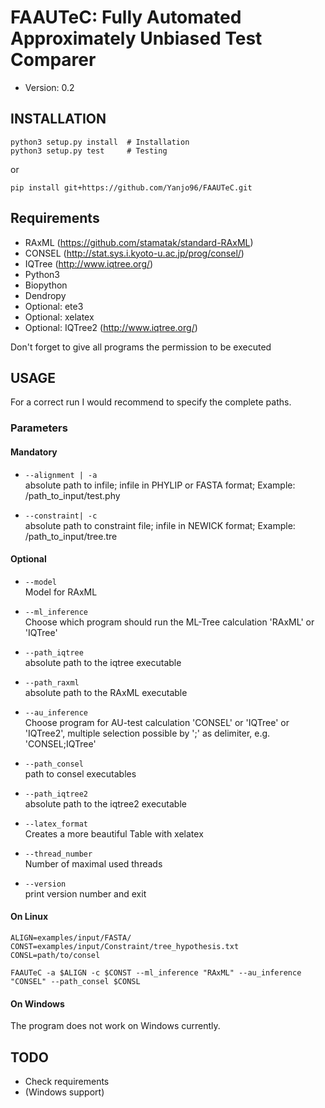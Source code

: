 # FAAUTeC: Fully Automated Approximately Unbiased Test Comparer
* Version: 0.2

## INSTALLATION
```
python3 setup.py install  # Installation
python3 setup.py test     # Testing
```
or
```
pip install git+https://github.com/Yanjo96/FAAUTeC.git
```

## Requirements
* RAxML (https://github.com/stamatak/standard-RAxML)
* CONSEL (http://stat.sys.i.kyoto-u.ac.jp/prog/consel/)
* IQTree (http://www.iqtree.org/)
* Python3
* Biopython
* Dendropy
* Optional: ete3
* Optional: xelatex
* Optional: IQTree2 (http://www.iqtree.org/)

Don't forget to give all programs the permission to be executed

## USAGE
For a correct run I would recommend to specify the complete paths.

### Parameters
#### Mandatory
- `--alignment | -a`  
 absolute path to infile; infile in PHYLIP or FASTA format; Example: /path_to_input/test.phy

- `--constraint| -c`  
 absolute path to constraint file; infile in NEWICK format; Example: /path_to_input/tree.tre

#### Optional
- `--model`  
  Model for RAxML

- `--ml_inference`  
  Choose which program should run the ML-Tree calculation 'RAxML' or 'IQTree'

- `--path_iqtree`  
  absolute path to the iqtree executable

- `--path_raxml`  
  absolute path to the RAxML executable

- `--au_inference`  
  Choose program for AU-test calculation 'CONSEL' or 'IQTree' or 'IQTree2', multiple selection possible by ';' as delimiter, e.g. 'CONSEL;IQTree'

- `--path_consel`  
  path to consel executables

- `--path_iqtree2`  
  absolute path to the iqtree2 executable

- `--latex_format`  
  Creates a more beautiful Table with xelatex

- `--thread_number`  
  Number of maximal used threads

- `--version`  
  print version number and exit

#### On Linux
```
ALIGN=examples/input/FASTA/
CONST=examples/input/Constraint/tree_hypothesis.txt
CONSL=path/to/consel

FAAUTeC -a $ALIGN -c $CONST --ml_inference "RAxML" --au_inference "CONSEL" --path_consel $CONSL
```

#### On Windows
The program does not work on Windows currently.

## TODO
* Check requirements
* (Windows support)
